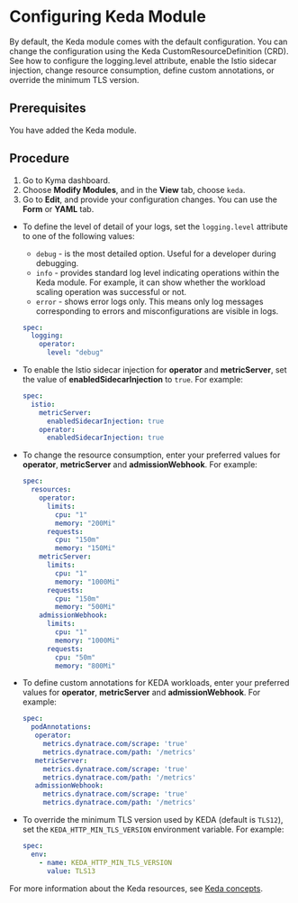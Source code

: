 # Configuring Keda Module

By default, the Keda module comes with the default configuration. You can change the configuration using the Keda CustomResourceDefinition (CRD). See how to configure the logging.level attribute, enable the Istio sidecar injection, change resource consumption, define custom annotations, or override the minimum TLS version.

## Prerequisites

You have added the Keda module.

## Procedure

1. Go to Kyma dashboard.
2. Choose **Modify Modules**, and in the **View** tab, choose `keda`.
3. Go to **Edit**, and provide your configuration changes. You can use the **Form** or **YAML** tab.

- To define the level of detail of your logs, set the `logging.level` attribute to one of the following values:
   - `debug` - is the most detailed option. Useful for a developer during debugging.
   - `info` - provides standard log level indicating operations within the Keda module. For example, it can show whether the workload scaling operation was successful or not.
   - `error` - shows error logs only. This means only log messages corresponding to errors and misconfigurations are visible in logs.

   ```yaml
   spec:
     logging:
       operator:
         level: "debug"
   ```

- To enable the Istio sidecar injection for **operator** and **metricServer**, set the value of **enabledSidecarInjection** to `true`. For example:

  ```yaml
  spec:
    istio:
      metricServer:
        enabledSidecarInjection: true
      operator:
        enabledSidecarInjection: true
  ```

- To change the resource consumption, enter your preferred values for **operator**, **metricServer** and **admissionWebhook**. For example:

   ```yaml
   spec:
     resources:
       operator:
         limits:
           cpu: "1"
           memory: "200Mi"
         requests:
           cpu: "150m"
           memory: "150Mi"
       metricServer:
         limits:
           cpu: "1"
           memory: "1000Mi"
         requests:
           cpu: "150m"
           memory: "500Mi"
       admissionWebhook:
         limits:
           cpu: "1"
           memory: "1000Mi"
         requests:
           cpu: "50m"
           memory: "800Mi"
   
   ```

- To define custom annotations for KEDA workloads, enter your preferred values for **operator**, **metricServer** and **admissionWebhook**. For example:

   ```yaml
   spec:
     podAnnotations:
      operator:
        metrics.dynatrace.com/scrape: 'true'
        metrics.dynatrace.com/path: '/metrics'
      metricServer:
        metrics.dynatrace.com/scrape: 'true'
        metrics.dynatrace.com/path: '/metrics'
      admissionWebhook:
        metrics.dynatrace.com/scrape: 'true'
        metrics.dynatrace.com/path: '/metrics'
   
   ```

- To override the minimum TLS version used by KEDA (default is `TLS12`), set the `KEDA_HTTP_MIN_TLS_VERSION` environment variable. For example:

   ```yaml
   spec:
     env:
       - name: KEDA_HTTP_MIN_TLS_VERSION
         value: TLS13
   ```

For more information about the Keda resources, see [Keda concepts](https://keda.sh/docs/latest/concepts/).
